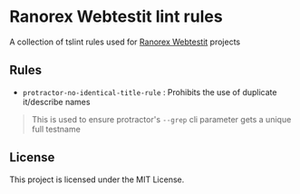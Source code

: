 # Ranorex Webtestit lint rules

A collection of tslint rules used for [Ranorex Webtestit](https://www.ranorex.com/webtestit) projects

## Rules

* `protractor-no-identical-title-rule` : Prohibits the use of duplicate it/describe names

> This is used to ensure protractor's `--grep` cli parameter gets a unique full testname

## License
This project is licensed under the MIT License.